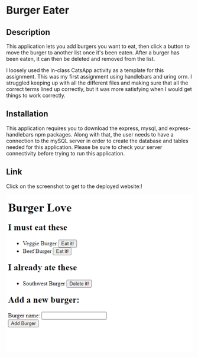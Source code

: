 # Burger Eater

## Description

This application lets you add burgers you want to eat, then click a button to move the burger to another list once it's been eaten. After a burger has been eaten, it can then be deleted and removed from the list. 

I loosely used the in-class CatsApp activity as a template for this assignment. This was my first assignment using handlebars and uring orm. I struggled keeping up with all the different files and making sure that all the correct terms lined up correctly, but it was more satisfying when I would get things to work correctly. 

## Installation
This application requires you to download the express, mysql, and express-handlebars npm packages. Along with that, the user needs to have a connection to the mySQL server in order to create the database and tables needed for this application. Please be sure to check your server connectivity before trying to run this application.

## Link
Click on the screenshot to get to the deployed website:!

<a href="https://guarded-inlet-46841.herokuapp.com/
" target="_blank"><img src="./public/assets/burger_screenshot.png" 
alt="Burger Page Screenshot" width="700"/></a>
